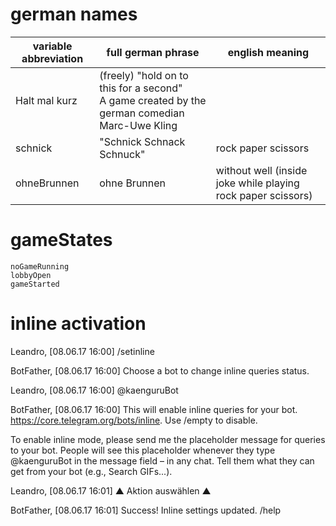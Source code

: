 # german names
variable abbreviation | full german phrase | english meaning
---|---|---
   | Halt mal kurz |  (freely) "hold on to this for a second"<br>A game created by the german comedian Marc-Uwe Kling
schnick | "Schnick Schnack Schnuck" | rock paper scissors
ohneBrunnen | ohne Brunnen | without well (inside joke while playing rock paper scissors)


# gameStates
```
noGameRunning
lobbyOpen
gameStarted
```


# inline activation
Leandro, [08.06.17 16:00]
/setinline

BotFather, [08.06.17 16:00]
Choose a bot to change inline queries status.

Leandro, [08.06.17 16:00]
@kaenguruBot

BotFather, [08.06.17 16:00]
This will enable inline queries for your bot. https://core.telegram.org/bots/inline. Use /empty to disable.

To enable inline mode, please send me the placeholder message for queries to your bot. People will see this placeholder whenever they type @kaenguruBot in the message field – in any chat. Tell them what they can get from your bot (e.g., Search GIFs...).

Leandro, [08.06.17 16:01]
▲ Aktion auswählen ▲

BotFather, [08.06.17 16:01]
Success! Inline settings updated. /help